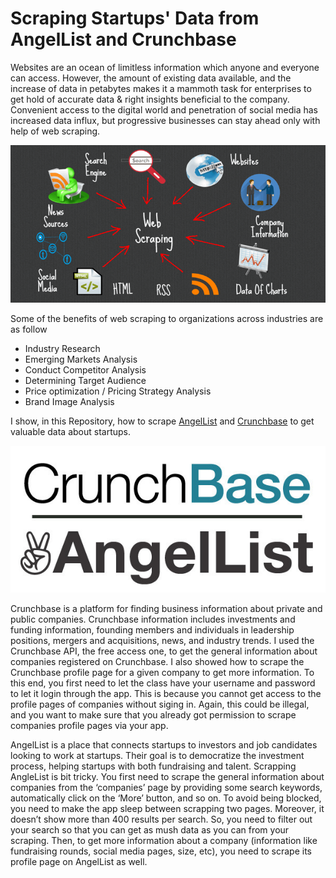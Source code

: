 # Scraping Startups' Data from AngelList and Crunchbase
Websites are an ocean of limitless information which anyone and everyone can access. However, the amount of existing data available, and the increase of data in petabytes makes it a mammoth task for enterprises to get hold of accurate data & right insights beneficial to the company. Convenient access to the digital world and penetration of social media has increased data influx, but progressive businesses can stay ahead only with help of web scraping.

![webscraping](img/webscrap7.jpeg)

Some of the benefits of web scraping to organizations across industries are as follow
- Industry Research 
- Emerging Markets Analysis 
- Conduct Competitor Analysis 
- Determining Target Audience 
- Price optimization / Pricing Strategy Analysis 
- Brand Image Analysis 

I show, in this Repository, how to scrape [AngelList](https://angel.co/) and [Crunchbase](https://www.crunchbase.com/) to get valuable data about startups. 

![angelcrunch](img/angellist-crunchbase.jpg)

Crunchbase is a platform for finding business information about private and public companies. Crunchbase information includes investments and funding information, founding members and individuals in leadership positions, mergers and acquisitions, news, and industry trends. I used the Crunchbase API, the free access one, to get the general information about companies registered on Crunchbase. I also showed how to scrape the Crunchbase profile page for a given company to get more information. To this end, you first need to let the class have your username and password to let it login through the app. This is because you cannot get access to the profile pages of companies without siging in. Again, this could be illegal, and you want to make sure that you already got permission to scrape companies profile pages via your app.

AngelList is a place that connects startups to investors and job candidates looking to work at startups. Their goal is to democratize the investment process, helping startups with both fundraising and talent. Scrapping AngleList is bit tricky. You first need to scrape the general information about companies from the ‘companies’ page by providing some search keywords, automatically click on the ‘More’ button, and so on. To avoid being blocked, you need to make the app sleep between scrapping two pages. Moreover, it doesn’t show more than 400 results per search. So, you need to filter out your search so that you can get as mush data as you can from your scraping. Then, to get more information about a company (information like fundraising rounds, social media pages, size, etc), you need to scrape its profile page on AngelList as well.

